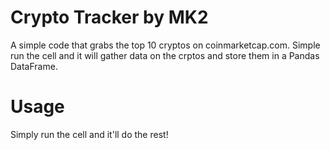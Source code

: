 # Crypto Tracker by MK2
A simple code that grabs the top 10 cryptos on coinmarketcap.com.
Simple run the cell and it will gather data on the crptos and store them in a Pandas DataFrame.

# Usage
Simply run the cell and it'll do the rest!

